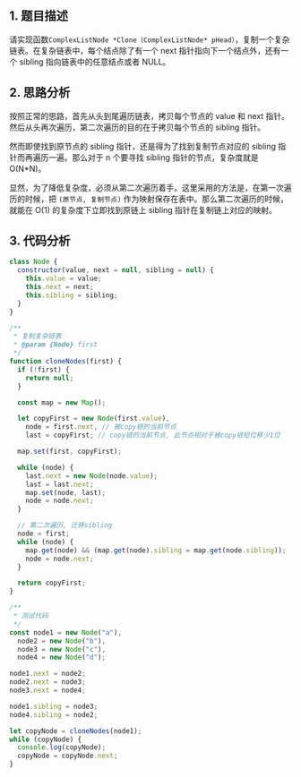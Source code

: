 ## 1. 题目描述

请实现函数`ComplexListNode *Clone（ComplexListNode* pHead）`，复制一个复杂链表。在复杂链表中，每个结点除了有一个 next 指针指向下一个结点外，还有一个 sibling 指向链表中的任意结点或者 NULL。

## 2. 思路分析

按照正常的思路，首先从头到尾遍历链表，拷贝每个节点的 value 和 next 指针。然后从头再次遍历，第二次遍历的目的在于拷贝每个节点的 sibling 指针。

然而即使找到原节点的 sibling 指针，还是得为了找到复制节点对应的 sibling 指针而再遍历一遍。那么对于 n 个要寻找 sibling 指针的节点，复杂度就是 O(N\*N)。

显然，为了降低复杂度，必须从第二次遍历着手。这里采用的方法是，在第一次遍历的时候，把 `(原节点, 复制节点)` 作为映射保存在表中。那么第二次遍历的时候，就能在 O(1) 的复杂度下立即找到原链上 sibling 指针在复制链上对应的映射。

## 3. 代码分析

```javascript
class Node {
  constructor(value, next = null, sibling = null) {
    this.value = value;
    this.next = next;
    this.sibling = sibling;
  }
}

/**
 * 复制复杂链表
 * @param {Node} first
 */
function cloneNodes(first) {
  if (!first) {
    return null;
  }

  const map = new Map();

  let copyFirst = new Node(first.value),
    node = first.next, // 被copy链的当前节点
    last = copyFirst; // copy链的当前节点, 此节点相对于被copy链短位移少1位

  map.set(first, copyFirst);

  while (node) {
    last.next = new Node(node.value);
    last = last.next;
    map.set(node, last);
    node = node.next;
  }

  // 第二次遍历, 迁移sibling
  node = first;
  while (node) {
    map.get(node) && (map.get(node).sibling = map.get(node.sibling));
    node = node.next;
  }

  return copyFirst;
}

/**
 * 测试代码
 */
const node1 = new Node("a"),
  node2 = new Node("b"),
  node3 = new Node("c"),
  node4 = new Node("d");

node1.next = node2;
node2.next = node3;
node3.next = node4;

node1.sibling = node3;
node4.sibling = node2;

let copyNode = cloneNodes(node1);
while (copyNode) {
  console.log(copyNode);
  copyNode = copyNode.next;
}
```
